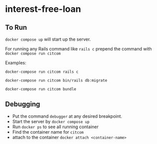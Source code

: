 # interest-free-loan

## To Run
`docker compose up` will start up the server.

For running any Rails command like `rails c` prepend the command with `docker compose run citcom`

Examples:
```
docker-compose run citcom rails c
```
```
docker-compose run citcom bin/rails db:migrate
```
```
docker-compose run citcom bundle
```

## Debugging
- Put the command `debugger` at any desired breakpoint.
- Start the server by `docker compose up`
- Run `docker ps` to see all running container
- Find the container name for `citcom`
- attach to the container `docker attach <container-name>`


